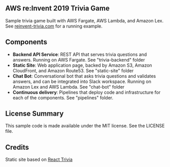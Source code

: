 ## AWS re:Invent 2019 Trivia Game

Sample trivia game built with AWS Fargate, AWS Lambda, and Amazon Lex.  See [reinvent-trivia.com](https://www.reinvent-trivia.com) for a running example.

## Components

* **Backend API Service**: REST API that serves trivia questions and answers.  Running on AWS Fargate.  See "trivia-backend" folder
* **Static Site**: Web application page, backed by Amazon S3, Amazon CloudFront, and Amazon Route53.  See "static-site" folder
* **Chat Bot**: Conversational bot that asks trivia questions and validates answers, and can be integrated into Slack workspace.  Running on Amazon Lex and AWS Lambda.  See "chat-bot" folder
* **Continuous delivery**: Pipelines that deploy code and infrastructure for each of the components.  See "pipelines" folder.

## License Summary

This sample code is made available under the MIT license. See the LICENSE file.

## Credits

Static site based on [React Trivia](https://github.com/ccoenraets/react-trivia)
